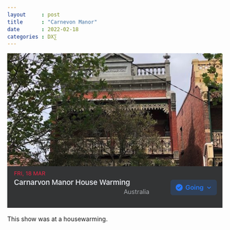 ```yaml
---
layout     : post
title      : "Carnevon Manor"
date       : 2022-02-18
categories : DX∑
---
```


![facebook event hero](/etc/images/carnevon_manor.png)


This show was at a housewarming.  
